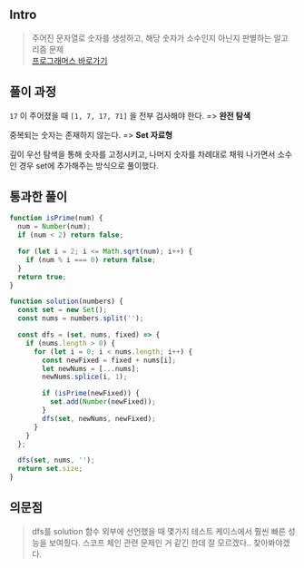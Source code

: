 ## Intro

> 주어진 문자열로 숫자를 생성하고, 해당 숫자가 소수인지 아닌지 판별하는 알고리즘 문제  
> [프로그래머스 바로가기](https://school.programmers.co.kr/learn/courses/30/lessons/42839)

## 풀이 과정

`17` 이 주어졌을 때 `[1, 7, 17, 71]` 을 전부 검사해야 한다. => **완전 탐색**

중복되는 숫자는 존재하지 않는다. => **Set 자료형**

깊이 우선 탐색을 통해 숫자를 고정시키고, 나머지 숫자를 차례대로 채워 나가면서 소수인 경우 set에 추가해주는 방식으로 풀이했다.

## 통과한 풀이

```javascript
function isPrime(num) {
  num = Number(num);
  if (num < 2) return false;

  for (let i = 2; i <= Math.sqrt(num); i++) {
    if (num % i === 0) return false;
  }
  return true;
}

function solution(numbers) {
  const set = new Set();
  const nums = numbers.split('');

  const dfs = (set, nums, fixed) => {
    if (nums.length > 0) {
      for (let i = 0; i < nums.length; i++) {
        const newFixed = fixed + nums[i];
        let newNums = [...nums];
        newNums.splice(i, 1);

        if (isPrime(newFixed)) {
          set.add(Number(newFixed));
        }
        dfs(set, newNums, newFixed);
      }
    }
  };

  dfs(set, nums, '');
  return set.size;
}
```

## 의문점

> dfs를 solution 함수 외부에 선언했을 때 몇가지 테스트 케이스에서 훨씬 빠른 성능을 보여줬다. 스코프 체인 관련 문제인 거 같긴 한데 잘 모르겠다.. 찾아봐야겠다.
